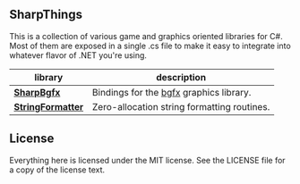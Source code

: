 ## SharpThings

This is a collection of various game and graphics oriented libraries for C#. Most of them are exposed in a single .cs file to make it easy to integrate into whatever flavor of .NET you're using.

library | description
------- | -----------
**[SharpBgfx](https://raw.githubusercontent.com/MikePopoloski/SharpBgfx/master/SharpBgfx.cs)** | Bindings for the [bgfx](https://github.com/bkaradzic/bgfx) graphics library.
**[StringFormatter](https://raw.githubusercontent.com/MikePopoloski/StringFormatter/master/StringFormatter.cs)** | Zero-allocation string formatting routines.

License
-------
Everything here is licensed under the MIT license. See the LICENSE file for a copy of the license text.